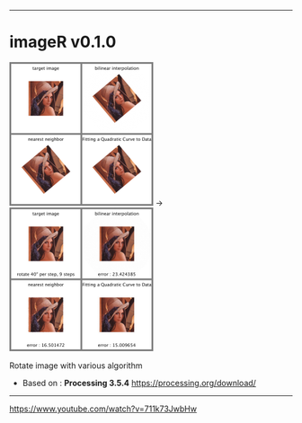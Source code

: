 --------
# imageR v0.1.0

<img src="https://github.com/mileu32/imageR/blob/master/data/step1.png" height="256" width="256"> -> <img src="https://github.com/mileu32/imageR/blob/master/data/step9.png" height="256" width="256">

Rotate image with various algorithm

- Based on : **Processing 3.5.4** https://processing.org/download/
--------
https://www.youtube.com/watch?v=711k73JwbHw

